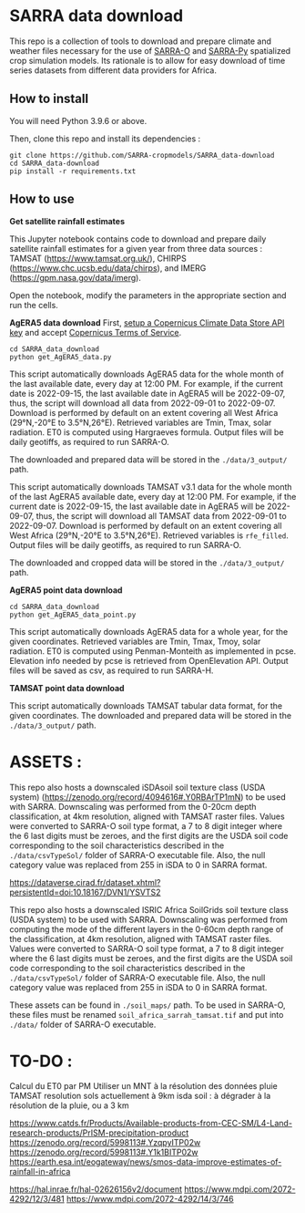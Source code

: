 
# SARRA data download
This repo is a collection of tools to download and prepare climate and weather files necessary for the use of [SARRA-O](https://gitlab.cirad.fr/sarrao/model/sarrao) and [SARRA-Py](https://github.com/SARRA-cropmodels/SARRA-Py) spatialized crop simulation models. Its rationale is to allow for easy download of time series datasets from different data providers for Africa.

## How to install
You will need Python 3.9.6 or above.

Then, clone this repo and install its dependencies :

    git clone https://github.com/SARRA-cropmodels/SARRA_data-download
    cd SARRA_data-download
    pip install -r requirements.txt

## How to use
**Get satellite rainfall estimates**

This Jupyter notebook contains code to download and prepare daily satellite rainfall estimates for a given year from three data sources : TAMSAT (https://www.tamsat.org.uk/), CHIRPS (https://www.chc.ucsb.edu/data/chirps), and IMERG (https://gpm.nasa.gov/data/imerg).

Open the notebook, modify the parameters in the appropriate section and run the cells.



**AgERA5 data download**
First, [setup a Copernicus Climate Data Store API key](https://cds.climate.copernicus.eu/api-how-to) and accept [Copernicus Terms of Service](https://cds.climate.copernicus.eu/cdsapp/#!/terms/licence-to-use-copernicus-products).

    cd SARRA_data_download
    python get_AgERA5_data.py

This script automatically downloads AgERA5 data for the whole month of the last available date, every day at 12:00 PM. For example, if the current date is 2022-09-15, the last available date in AgERA5 will be 2022-09-07, thus, the script will download all data from 2022-09-01 to 2022-09-07.
Download is performed by default on an extent covering all West Africa (29°N,-20°E to 3.5°N,26°E).
Retrieved variables are Tmin, Tmax, solar radiation. 
ET0 is computed using Hargraeves formula.
Output files will be daily geotiffs, as required to run SARRA-O.

The downloaded and prepared data will be stored in the `./data/3_output/` path.




This script automatically downloads TAMSAT v3.1 data for the whole month of the last AgERA5 available date, every day at 12:00 PM. For example, if the current date is 2022-09-15, the last available date in AgERA5 will be 2022-09-07, thus, the script will download all TAMSAT data from 2022-09-01 to 2022-09-07.
Download is performed by default on an extent covering all West Africa (29°N,-20°E to 3.5°N,26°E).
Retrieved variables is `rfe_filled`. 
Output files will be daily geotiffs, as required to run SARRA-O.

The downloaded and cropped data will be stored in the `./data/3_output/` path.

**AgERA5 point data download**

    cd SARRA_data_download
    python get_AgERA5_data_point.py

This script automatically downloads AgERA5 data for a whole year, for the given coordinates.
Retrieved variables are Tmin, Tmax, Tmoy, solar radiation. 
ET0 is computed using Penman-Monteith as implemented in pcse.
Elevation info needed by pcse is retrieved from OpenElevation API.
Output files will be saved as csv, as required to run SARRA-H.

**TAMSAT point data download**

This script automatically downloads TAMSAT tabular data format, for the given coordinates.
The downloaded and prepared data will be stored in the `./data/3_output/` path.

# ASSETS :
This repo also hosts a downscaled iSDAsoil soil texture class (USDA system) (https://zenodo.org/record/4094616#.Y0RBArTP1mN) to be used with SARRA. Downscaling was performed from the 0-20cm depth classification, at 4km resolution, aligned with TAMSAT raster files. Values were converted to SARRA-O soil type format, a 7 to 8 digit integer where the 6 last digits must be zeroes, and the first digits are the USDA soil code corresponding to the soil characteristics described in the `./data/csvTypeSol/` folder of SARRA-O executable file. Also, the null category value was replaced from 255 in iSDA to 0 in SARRA format.

https://dataverse.cirad.fr/dataset.xhtml?persistentId=doi:10.18167/DVN1/YSVTS2

This repo also hosts a downscaled ISRIC Africa SoilGrids soil texture class (USDA system) to be used with SARRA. Downscaling was performed from computing the mode of the different layers in the 0-60cm depth range of the classification, at 4km resolution, aligned with TAMSAT raster files. Values were converted to SARRA-O soil type format, a 7 to 8 digit integer where the 6 last digits must be zeroes, and the first digits are the USDA soil code corresponding to the soil characteristics described in the `./data/csvTypeSol/` folder of SARRA-O executable file. Also, the null category value was replaced from 255 in iSDA to 0 in SARRA format.

These assets can be found in `./soil_maps/` path.
To be used in SARRA-O, these files must be renamed `soil_africa_sarrah_tamsat.tif` and put into `./data/` folder of SARRA-O executable.

# TO-DO :
Calcul du ET0 par PM
Utiliser un MNT à la résolution des données pluie
TAMSAT resolution
sols actuellement à 9km
isda soil : à dégrader à la résolution de la pluie, ou a 3 km


https://www.catds.fr/Products/Available-products-from-CEC-SM/L4-Land-research-products/PrISM-precipitation-product
https://zenodo.org/record/5998113#.YzqpyITP02w
https://zenodo.org/record/5998113#.Y1k1BITP02w
https://earth.esa.int/eogateway/news/smos-data-improve-estimates-of-rainfall-in-africa

https://hal.inrae.fr/hal-02626156v2/document
https://www.mdpi.com/2072-4292/12/3/481
https://www.mdpi.com/2072-4292/14/3/746


